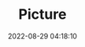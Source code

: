 ---
weight: 1
images:
- /images/edited/108.jpeg
title: Picture
date: 2022-08-29 04:18:10
tags:
- luminar
- work
---